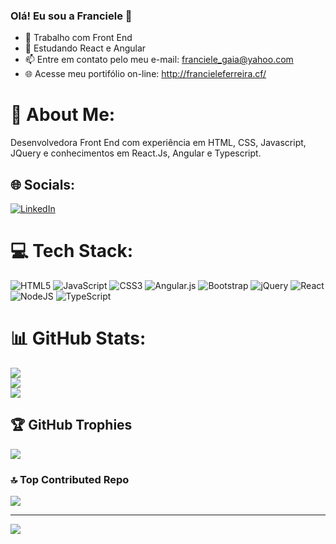 ### Olá! Eu sou a Franciele 👋

- 🔭 Trabalho com Front End
- 🌱 Estudando React e Angular
- 📫 Entre em contato pelo meu e-mail: franciele_gaia@yahoo.com
- 🌐 Acesse meu portifólio on-line: http://francieleferreira.cf/

# 💫 About Me:
Desenvolvedora Front End com experiência em HTML, CSS, Javascript, JQuery e conhecimentos em React.Js, Angular e Typescript.


## 🌐 Socials:
[![LinkedIn](https://img.shields.io/badge/LinkedIn-%230077B5.svg?logo=linkedin&logoColor=white)](https://linkedin.com/in/https://www.linkedin.com/in/franciele-cristina/) 

# 💻 Tech Stack:
![HTML5](https://img.shields.io/badge/html5-%23E34F26.svg?style=for-the-badge&logo=html5&logoColor=white) ![JavaScript](https://img.shields.io/badge/javascript-%23323330.svg?style=for-the-badge&logo=javascript&logoColor=%23F7DF1E) ![CSS3](https://img.shields.io/badge/css3-%231572B6.svg?style=for-the-badge&logo=css3&logoColor=white) ![Angular.js](https://img.shields.io/badge/angular.js-%23E23237.svg?style=for-the-badge&logo=angularjs&logoColor=white) ![Bootstrap](https://img.shields.io/badge/bootstrap-%23563D7C.svg?style=for-the-badge&logo=bootstrap&logoColor=white) ![jQuery](https://img.shields.io/badge/jquery-%230769AD.svg?style=for-the-badge&logo=jquery&logoColor=white) ![React](https://img.shields.io/badge/react-%2320232a.svg?style=for-the-badge&logo=react&logoColor=%2361DAFB) ![NodeJS](https://img.shields.io/badge/node.js-6DA55F?style=for-the-badge&logo=node.js&logoColor=white) ![TypeScript](https://img.shields.io/badge/typescript-%23007ACC.svg?style=for-the-badge&logo=typescript&logoColor=white)
# 📊 GitHub Stats:
![](https://github-readme-stats.vercel.app/api?username=FranciFerr&theme=radical&hide_border=false&include_all_commits=false&count_private=false)<br/>
![](https://github-readme-streak-stats.herokuapp.com/?user=FranciFerr&theme=radical&hide_border=false)<br/>
![](https://github-readme-stats.vercel.app/api/top-langs/?username=FranciFerr&theme=radical&hide_border=false&include_all_commits=false&count_private=false&layout=compact)

## 🏆 GitHub Trophies
![](https://github-profile-trophy.vercel.app/?username=FranciFerr&theme=radical&no-frame=true&no-bg=false&margin-w=4)

### 🔝 Top Contributed Repo
![](https://github-contributor-stats.vercel.app/api?username=FranciFerr&limit=5&theme=dracula&combine_all_yearly_contributions=true)

---
[![](https://visitcount.itsvg.in/api?id=FranciFerr&icon=0&color=11)](https://visitcount.itsvg.in)

<!-- Proudly created with GPRM ( https://gprm.itsvg.in ) -->

